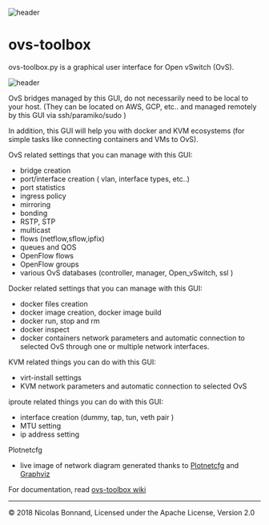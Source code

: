 ![header](https://github.com/nbonnand/ovs-toolbox/blob/master/src/wiki/header.jpg)

# ovs-toolbox
ovs-toolbox.py is a graphical user interface for Open vSwitch (OvS).

![header](https://github.com/nbonnand/ovs-toolbox/blob/master/src/wiki/header2.jpg)

OvS bridges managed by this GUI, do not necessarily need to be local to your host. 
(They can be located on AWS, GCP, etc.. and managed remotely by this GUI via ssh/paramiko/sudo ) 

In addition, this GUI will help you with docker and KVM ecosystems (for simple tasks like connecting containers and VMs to OvS).

OvS related settings that you can manage with this GUI:
- bridge creation
- port/interface creation ( vlan, interface types, etc..)
- port statistics
- ingress policy
- mirroring
- bonding
- RSTP, STP
- multicast
- flows (netflow,sflow,ipfix)
- queues and QOS
- OpenFlow flows
- OpenFlow groups
- various OvS databases (controller, manager, Open_vSwitch, ssl )

Docker related settings that you can manage with this GUI:
- docker files creation
- docker image creation, docker image build
- docker run, stop and rm
- docker inspect
- docker containers network parameters and automatic connection to selected OvS through one or multiple network interfaces.

KVM related things you can do with this GUI:
- virt-install settings
- KVM network parameters and automatic connection to selected OvS

iproute related things you can do with this GUI:
- interface creation (dummy, tap, tun, veth pair )
- MTU setting
- ip address setting

Plotnetcfg
- live image of network diagram generated thanks to [Plotnetcfg](https://github.com/jbenc/plotnetcfg) and [Graphviz](https://www.graphviz.org/)

For documentation, read [ovs-toolbox wiki](https://github.com/nbonnand/ovs-toolbox/wiki)

---

&copy; 2018 Nicolas Bonnand, Licensed under the Apache License, Version 2.0

